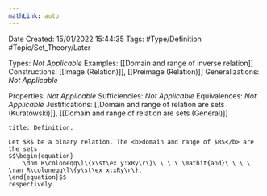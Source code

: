 ```yaml
---
mathLink: auto
---
```


<div class="topSpace"></div>

Date Created: 15/01/2022 15:44:35
Tags: #Type/Definition #Topic/Set_Theory/Later

Types: <i>Not Applicable</i>
Examples: [[Domain and range of inverse relation]]
Constructions: [[Image (Relation)]], [[Preimage (Relation)]]
Generalizations: <i>Not Applicable</i>

Properties: <i>Not Applicable</i>
Sufficiencies: <i>Not Applicable</i>
Equivalences: <i>Not Applicable</i>
Justifications: [[Domain and range of relation are sets (Kuratowski)]], [[Domain and range of relation are sets (General)]]

``` ad-Definition
title: Definition.

Let $R$ be a binary relation. The <b>domain and range of $R$</b> are the sets
$$\begin{equation}
    \dom R\coloneqq\l\{x\st\ex y:xRy\r\}\ \ \ \ \mathit{and}\ \ \ \ \ran R\coloneqq\l\{y\st\ex x:xRy\r\},
\end{equation}$$
respectively.

```

